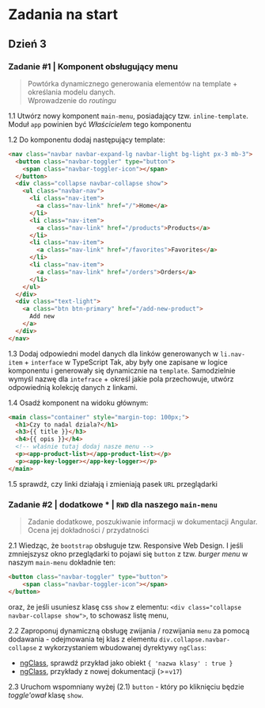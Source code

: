 # Zadania na start
## Dzień 3

### Zadanie #1 | Komponent obsługujący menu

> Powtórka dynamicznego generowania elementów na template + określania modelu danych.  
> Wprowadzenie do _routingu_

1.1 Utwórz nowy komponent `main-menu`, posiadający tzw. `inline-template`. Moduł `app` powinien być _Właścicielem_ tego komponentu

1.2 Do komponentu dodaj następujący template:

```html
<nav class="navbar navbar-expand-lg navbar-light bg-light px-3 mb-3">
  <button class="navbar-toggler" type="button">
    <span class="navbar-toggler-icon"></span>
  </button>
  <div class="collapse navbar-collapse show">
    <ul class="navbar-nav">
      <li class="nav-item">
        <a class="nav-link" href="/">Home</a>
      </li>
      <li class="nav-item">
        <a class="nav-link" href="/products">Products</a>
      </li>
      <li class="nav-item">
        <a class="nav-link" href="/favorites">Favorites</a>
      </li>
      <li class="nav-item">
        <a class="nav-link" href="/orders">Orders</a>
      </li>
    </ul>
  </div>
  <div class="text-light">
    <a class="btn btn-primary" href="/add-new-product">
      Add new
    </a>
  </div>
</nav>
```

1.3 Dodaj odpowiedni model danych dla linków generowanych w `li.nav-item` + `interface` w TypeScript
Tak, aby były one zapisane w logice komponentu i generowały się dynamicznie na `template`. Samodzielnie wymyśl nazwę dla `intefrace` + określ jakie pola przechowuje, utwórz odpowiednią kolekcję danych z linkami.
        
1.4 Osadź komponent na widoku głównym:

```html
<main class="container" style="margin-top: 100px;">
  <h1>Czy to nadal dziala?</h1>
  <h3>{{ title }}</h3>
  <h4>{{ opis }}</h4>
  <!-- właśnie tutaj dodaj nasze menu -->
  <p><app-product-list></app-product-list></p>
  <p><app-key-logger></app-key-logger></p>
</main>

```

1.5 sprawdź, czy linki działają i zmieniają pasek `URL` przeglądarki

### Zadanie #2 | dodatkowe * | `RWD` dla naszego `main-menu`

> Zadanie dodatkowe, poszukiwanie informacji w dokumentacji Angular. Ocena jej dokładności / przydatności

2.1 Wiedząc, że `bootstrap` obsługuje tzw. Responsive Web Design. I jeśli zmniejszysz okno przeglądarki to pojawi się `button` z tzw. _burger menu_ w naszym `main-menu` dokładnie ten:

```html
<button class="navbar-toggler" type="button">
    <span class="navbar-toggler-icon"></span>
</button>
```
oraz, że jeśli usuniesz klasę css `show` z elementu:  `<div class="collapse navbar-collapse show">`, to schowasz listę menu,

2.2 Zaproponuj dynamiczną obsługę zwijania / rozwijania `menu` za pomocą dodawania - odejmowania tej klas z elementu `div.collapse.navbar-collapse` z wykorzystaniem wbudowanej dyrektywy `ngClass`:

- [ngClass](https://angular.io/api/common/NgClass), sprawdź przykład jako obiekt `{ 'nazwa klasy' : true }`
- [ngClass](https://angular.dev/guide/directives#using-ngclass-with-an-expression), przykłady z nowej dokumentacji (>=`v17`)

2.3 Uruchom wspomniany wyżej (2.1) `button` - który po kliknięciu będzie _toggle'ował_ klasę `show`.
